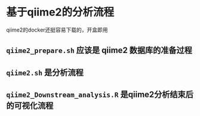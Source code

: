 # 基于qiime2的分析流程 
qiime2的docker还挺容易下载的，开盒即用

## `qiime2_prepare.sh` 应该是 qiime2 数据库的准备过程
## `qiime2.sh` 是分析流程
## `qiime2_Downstream_analysis.R` 是qiime2分析结束后的可视化流程
